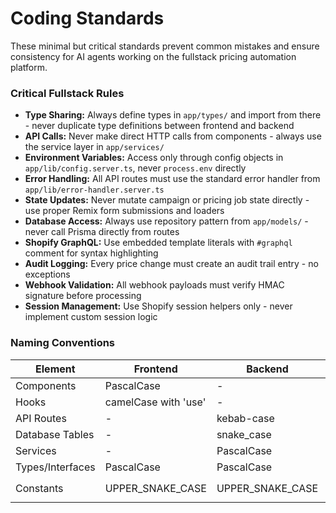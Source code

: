 # Coding Standards

These minimal but critical standards prevent common mistakes and ensure consistency for AI agents working on the fullstack pricing automation platform.

### Critical Fullstack Rules

- **Type Sharing:** Always define types in `app/types/` and import from there - never duplicate type definitions between frontend and backend
- **API Calls:** Never make direct HTTP calls from components - always use the service layer in `app/services/`
- **Environment Variables:** Access only through config objects in `app/lib/config.server.ts`, never `process.env` directly
- **Error Handling:** All API routes must use the standard error handler from `app/lib/error-handler.server.ts`
- **State Updates:** Never mutate campaign or pricing job state directly - use proper Remix form submissions and loaders
- **Database Access:** Always use repository pattern from `app/models/` - never call Prisma directly from routes
- **Shopify GraphQL:** Use embedded template literals with `#graphql` comment for syntax highlighting
- **Audit Logging:** Every price change must create an audit trail entry - no exceptions
- **Webhook Validation:** All webhook payloads must verify HMAC signature before processing
- **Session Management:** Use Shopify session helpers only - never implement custom session logic

### Naming Conventions

| Element | Frontend | Backend | Example |
|---------|----------|---------|---------|
| Components | PascalCase | - | `CampaignDashboard.tsx` |
| Hooks | camelCase with 'use' | - | `useCampaignStatus.ts` |
| API Routes | - | kebab-case | `/api/pricing-jobs` |
| Database Tables | - | snake_case | `audit_trail_entries` |
| Services | - | PascalCase | `CampaignService` |
| Types/Interfaces | PascalCase | PascalCase | `Campaign`, `PricingRule` |
| Constants | UPPER_SNAKE_CASE | UPPER_SNAKE_CASE | `BATCH_SIZE`, `API_RETRY_LIMIT` |
